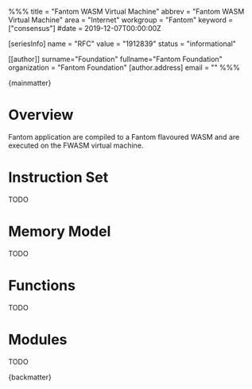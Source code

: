 %%%
title = "Fantom WASM Virtual Machine"
abbrev = "Fantom WASM Virtual Machine"
area = "Internet"
workgroup = "Fantom"
keyword = ["consensus"]
#date = 2019-12-07T00:00:00Z

[seriesInfo]
name = "RFC"
value = "1912839"
status = "informational"

[[author]]
surname="Foundation"
fullname="Fantom Foundation"
organization = "Fantom Foundation"
  [author.address]
  email = ""
%%%

{mainmatter}

# Overview
Fantom application are compiled to a Fantom flavoured WASM and are executed on the FWASM virtual machine.

# Instruction Set
TODO

# Memory Model
TODO

# Functions
TODO

# Modules
TODO


{backmatter}